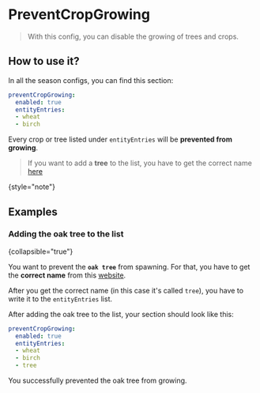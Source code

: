 # PreventCropGrowing

> With this config, you can disable the growing of trees and crops.

## How to use it?

In all the season configs, you can find this section:

```yaml
preventCropGrowing:
  enabled: true
  entityEntries:
  - wheat
  - birch
```

Every crop or tree listed under `entityEntries` will be **prevented from growing**.

> If you want to add a **tree** to the list, you have to get the correct name [here](https://jd.papermc.io/paper/1.20.6/org/bukkit/TreeType.html#enum-constant-summary)

{style="note"}

## Examples

### Adding the oak tree to the list

{collapsible="true"}

You want to prevent the **`oak tree`** from spawning.
For that, you have to get the **correct name** from this [website](https://jd.papermc.io/paper/1.20.6/org/bukkit/TreeType.html#enum-constant-summary).

After you get the correct name (in this case it's called `tree`), you have to
write it to the `entityEntries` list.

After adding the oak tree to the list, your section should look like this:

```yaml
preventCropGrowing:
  enabled: true
  entityEntries:
  - wheat
  - birch
  - tree
```

You successfully prevented the oak tree from growing.